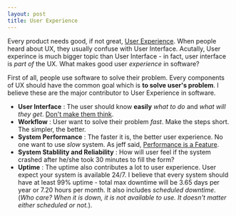 ```yaml
---
layout: post
title: User Experience
---
```


Every product needs good, if not great, [User Experience][ux]. When people heard about UX, they usually confuse with User Interface. Acutally, User experince is much bigger topic than User Interface - in fact, user interface is _part of_ the UX. What makes good user _experience_ in software?

First of all, people use software to solve their problem. Every components of UX should have the common goal which is **to solve user's problem**. I believe these are the major contributor to User Experience in software.

- **User Interface** : The user should know **easily** _what to do_ and _what will they get_. [Don't make them think][dont-make-me-think].
- **Workflow** : User want to solve their problem _fast_. Make the steps short. The simpler, the better.
- **System Performance** : The faster it is, the better user experience. No one want to use _slow_ system. As jeff said, [Performance is a Feature](//blog.codinghorror.com/performance-is-a-feature/).
- **System Stablility and Reliability** : How will user feel if the system crashed after he/she took 30 minutes to fill the form?
- **Uptime** : The uptime also contributes a lot to user experience. User expect your system is available 24/7. I believe that every system should have at least 99% uptime - total max downtime will be 3.65 days per year or 7.20 hours per month. It also includes _scheduled downtime_. (_Who care? When it is down, it is not available to use. It doesn't matter either scheduled or not._).

[ux]: //en.wikipedia.org/wiki/User_experience
[dont-make-me-think]: //www.amazon.com/Dont-Make-Me-Think-Usability/dp/0321344758
